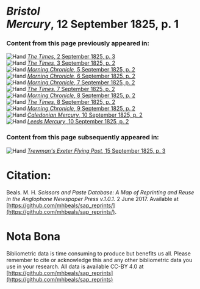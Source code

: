 # *Bristol Mercury*, 12 September 1825, p. 1  
  
### Content from this page previously appeared in:  
![Hand](http://scissorsandpaste.net/wp-content/uploads/2017/06/smallhandpointer.png) [*The Times*, 2 September 1825, p. 3](https://mhbeals.github.io/sap_html/The-Times/The-Times-2-September-1825-p-3)  
![Hand](http://scissorsandpaste.net/wp-content/uploads/2017/06/smallhandpointer.png) [*The Times*, 3 September 1825, p. 2](https://mhbeals.github.io/sap_html/The-Times/The-Times-3-September-1825-p-2)  
![Hand](http://scissorsandpaste.net/wp-content/uploads/2017/06/smallhandpointer.png) [*Morning Chronicle*, 5 September 1825, p. 2](https://mhbeals.github.io/sap_html/Morning-Chronicle/Morning-Chronicle-5-September-1825-p-2)  
![Hand](http://scissorsandpaste.net/wp-content/uploads/2017/06/smallhandpointer.png) [*Morning Chronicle*, 6 September 1825, p. 2](https://mhbeals.github.io/sap_html/Morning-Chronicle/Morning-Chronicle-6-September-1825-p-2)  
![Hand](http://scissorsandpaste.net/wp-content/uploads/2017/06/smallhandpointer.png) [*Morning Chronicle*, 7 September 1825, p. 2](https://mhbeals.github.io/sap_html/Morning-Chronicle/Morning-Chronicle-7-September-1825-p-2)  
![Hand](http://scissorsandpaste.net/wp-content/uploads/2017/06/smallhandpointer.png) [*The Times*, 7 September 1825, p. 2](https://mhbeals.github.io/sap_html/The-Times/The-Times-7-September-1825-p-2)  
![Hand](http://scissorsandpaste.net/wp-content/uploads/2017/06/smallhandpointer.png) [*Morning Chronicle*, 8 September 1825, p. 2](https://mhbeals.github.io/sap_html/Morning-Chronicle/Morning-Chronicle-8-September-1825-p-2)  
![Hand](http://scissorsandpaste.net/wp-content/uploads/2017/06/smallhandpointer.png) [*The Times*, 8 September 1825, p. 2](https://mhbeals.github.io/sap_html/The-Times/The-Times-8-September-1825-p-2)  
![Hand](http://scissorsandpaste.net/wp-content/uploads/2017/06/smallhandpointer.png) [*Morning Chronicle*, 9 September 1825, p. 2](https://mhbeals.github.io/sap_html/Morning-Chronicle/Morning-Chronicle-9-September-1825-p-2)  
![Hand](http://scissorsandpaste.net/wp-content/uploads/2017/06/smallhandpointer.png) [*Caledonian Mercury*, 10 September 1825, p. 2](https://mhbeals.github.io/sap_html/Caledonian-Mercury/Caledonian-Mercury-10-September-1825-p-2)  
![Hand](http://scissorsandpaste.net/wp-content/uploads/2017/06/smallhandpointer.png) [*Leeds Mercury*, 10 September 1825, p. 2](https://mhbeals.github.io/sap_html/Leeds-Mercury/Leeds-Mercury-10-September-1825-p-2)  
  
### Content from this page subsequently appeared in:  
![Hand](http://scissorsandpaste.net/wp-content/uploads/2017/06/smallhandpointer.png) [*Trewman's Exeter Flying Post*, 15 September 1825, p. 3](https://mhbeals.github.io/sap_html/Trewman's-Exeter-Flying-Post/Trewman's-Exeter-Flying-Post-15-September-1825-p-3)  


# Citation: 

Beals. M. H. *Scissors and Paste Database: A Map of Reprinting and Reuse in the Anglophone Newspaper Press v.1.0.1.* 2 June 2017. Available at [https://github.com/mhbeals/sap_reprints/](https://github.com/mhbeals/sap_reprints/). 

# Nota Bona

Bibliometric data is time consuming to produce but benefits us all. Please remember to cite or acknowledge this and any other bibliometric data you use in your research. All data is available CC-BY 4.0 at [https://github.com/mhbeals/sap_reprints](https://github.com/mhbeals/sap_reprints)